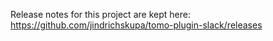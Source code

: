 Release notes for this project are kept here: https://github.com/jindrichskupa/tomo-plugin-slack/releases
